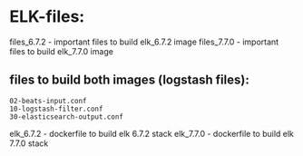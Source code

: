# ELK-files:
files_6.7.2 - important files to build elk_6.7.2 image
files_7.7.0 - important files to build elk_7.7.0 image
## files to build both images (logstash files):
	02-beats-input.conf
	10-logstash-filter.conf
	30-elasticsearch-output.conf
elk_6.7.2 - dockerfile to build elk 6.7.2 stack
elk_7.7.0 - dockerfile to build elk 7.7.0 stack
